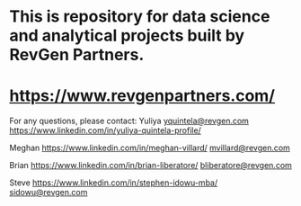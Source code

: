 # This is repository for data science and analytical projects built by RevGen Partners.
# https://www.revgenpartners.com/

For any questions, please contact:
Yuliya
yquintela@revgen.com
https://www.linkedin.com/in/yuliya-quintela-profile/

Meghan
https://www.linkedin.com/in/meghan-villard/
mvillard@revgen.com

Brian
https://www.linkedin.com/in/brian-liberatore/
bliberatore@revgen.com

Steve
https://www.linkedin.com/in/stephen-idowu-mba/
sidowu@revgen.com
